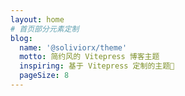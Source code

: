 ```yaml
---
layout: home
# 首页部分元素定制
blog:
  name: '@soliviorx/theme'
  motto: 简约风的 Vitepress 博客主题
  inspiring: 基于 Vitepress 定制的主题🎨
  pageSize: 8
---
```

